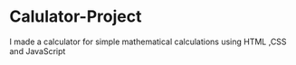 # Calulator-Project
I made a calculator for simple mathematical calculations using HTML ,CSS and JavaScript

